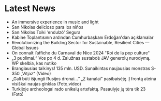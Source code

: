 # Latest News
-  An immersive experience in music and light
-  San Nikolas delicioso para los niños
-  San Nikolas Txiki 'endulzó' Segura
-  Kabine Toplantısının ardından Cumhurbaşkanı Erdoğan'dan açıklamalar
-  Revolutionizing the Building Sector for Sustainable, Resilient Cities — Global Issues
-  On connaît l’affiche du Carnaval de Nice 2024 "Roi de la pop culture"
-  „3 puolimai.“ Vos po 4 d. Zalužnas sustabdė JAV generolų nurodymą. WP skelbia, kas nutiko
-  Brangiausias taikinys! 135 mln. USD. Sunaikintas naujausias monstras S-350 „Vitjaz“ (Video)
-  „Gali būti išjungti Rusijos dronai...“ „Z kanalai“ pasibaisėję. Į frontą ateina visiškai naujas ginklas (Foto,video)
-  Turkijoje archeologai rado unikalų artefaktą. Pasaulyje jų tėra tik 23 (Foto)
